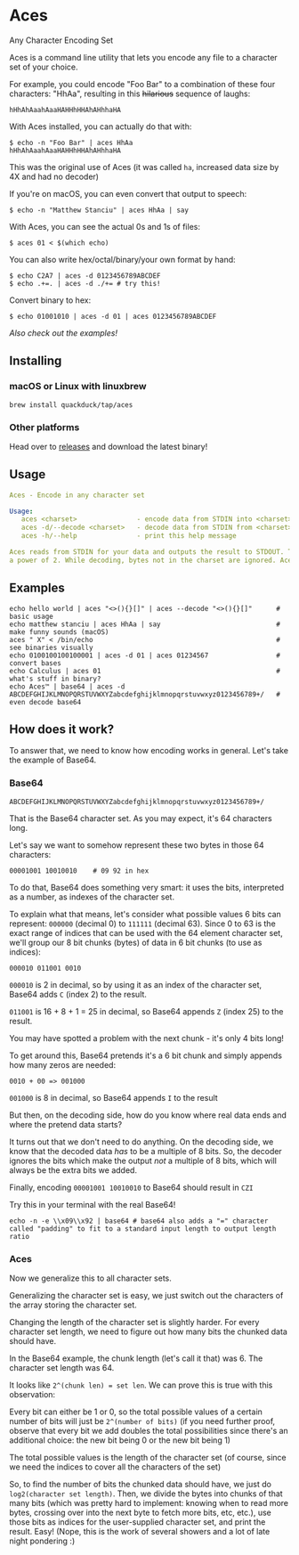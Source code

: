 # Aces

[comment]: <> (**A**ny **C**haracter **E**ncoding **S**et)
Any Character Encoding Set

Aces is a command line utility that lets you encode any file to a character set of your choice.

For example, you could encode "Foo Bar" to a combination of these four characters: "HhAa", resulting in this ~~hilarious~~ sequence of laughs:
```text
hHhAhAaahAaaHAHHhHHAhAHhhaHA
```
With Aces installed, you can actually do that with:
```shell
$ echo -n "Foo Bar" | aces HhAa
hHhAhAaahAaaHAHHhHHAhAHhhaHA
```
This was the original use of Aces (it was called `ha`, increased data size by 4X and had no decoder)

If you're on macOS, you can even convert that output to speech:
```shell
$ echo -n "Matthew Stanciu" | aces HhAa | say
```

With Aces, you can see the actual 0s and 1s of files:
```shell
$ aces 01 < $(which echo)
```
You can also write hex/octal/binary/your own format by hand:
```shell
$ echo C2A7 | aces -d 0123456789ABCDEF
$ echo .+=. | aces -d ./+= # try this!
```
Convert binary to hex:
```shell
$ echo 01001010 | aces -d 01 | aces 0123456789ABCDEF 
```

_Also check out the examples!_
## Installing

### macOS or Linux with linuxbrew
```shell
brew install quackduck/tap/aces
```

### Other platforms
Head over to [releases](https://github.com/quackduck/aces/releases) and download the latest binary!

## Usage
```yaml
Aces - Encode in any character set

Usage:
   aces <charset>               - encode data from STDIN into <charset>
   aces -d/--decode <charset>   - decode data from STDIN from <charset>
   aces -h/--help               - print this help message

Aces reads from STDIN for your data and outputs the result to STDOUT. The charset length must be
a power of 2. While decoding, bytes not in the charset are ignored. Aces does not add any padding.
```
## Examples
```shell
echo hello world | aces "<>(){}[]" | aces --decode "<>(){}[]"      # basic usage
echo matthew stanciu | aces HhAa | say                             # make funny sounds (macOS)
aces " X" < /bin/echo                                              # see binaries visually
echo 0100100100100001 | aces -d 01 | aces 01234567                 # convert bases
echo Calculus | aces 01                                            # what's stuff in binary?
echo Aces™ | base64 | aces -d
ABCDEFGHIJKLMNOPQRSTUVWXYZabcdefghijklmnopqrstuvwxyz0123456789+/   # even decode base64
```

## How does it work?
To answer that, we need to know how encoding works in general. Let's take the example of Base64.

### Base64
```text
ABCDEFGHIJKLMNOPQRSTUVWXYZabcdefghijklmnopqrstuvwxyz0123456789+/
```
That is the Base64 character set. As you may expect, it's 64 characters long. 

Let's say we want to somehow represent these two bytes in those 64 characters:
```text
00001001 10010010    # 09 92 in hex
```
To do that, Base64 does something very smart: it uses the bits, interpreted as a number, as indexes of the character set.

To explain what that means, let's consider what possible values 6 bits can represent: `000000` (decimal 0) to `111111` (decimal 63).
Since 0 to 63 is the exact range of indices that can be used with the 64 element character set, we'll group our 8 bit chunks (bytes) of data in 6 bit chunks (to use as indices):
```text
000010 011001 0010
```
`000010` is 2 in decimal, so by using it as an index of the character set, Base64 adds `C` (index 2) to the result.

`011001` is 16 + 8 + 1 = 25 in decimal, so Base64 appends `Z` (index 25) to the result.

You may have spotted a problem with the next chunk - it's only 4 bits long!

To get around this, Base64 pretends it's a 6 bit chunk and simply appends how many zeros are needed:
```
0010 + 00 => 001000
```
`001000` is 8 in decimal, so Base64 appends `I` to the result

But then, on the decoding side, how do you know where real data ends and where the pretend data starts?

It turns out that we don't need to do anything. On the decoding side, we know that the decoded data _has_ to be a multiple of 8 bits. So, the decoder ignores the bits which make the output _not_ a multiple of 8 bits, which will always be the extra bits we added.

Finally, encoding `00001001 10010010` to Base64 should result in `CZI`

Try this in your terminal with the real Base64!
```shell
echo -n -e \\x09\\x92 | base64 # base64 also adds a "=" character called "padding" to fit to a standard input length to output length ratio
```

### Aces

Now we generalize this to all character sets.

Generalizing the character set is easy, we just switch out the characters of the array storing the character set.

Changing the length of the character set is slightly harder. For every character set length, we need to figure out how many bits the chunked data should have. 

In the Base64 example, the chunk length (let's call it that) was 6. The character set length was 64.

[comment]: <> (Let's do another example: in octal, the character set length is 8 and the chunk length will be 3 &#40;`000` to `111` = 0 to 7&#41;)

[comment]: <> (For a character set length of 4, we'd need a chunk length of 2 &#40;`00` to `11` is 0 to 3&#41;)

[comment]: <> (```text)

[comment]: <> (set len => chunk len)

[comment]: <> (     4  => 2)

[comment]: <> (     8  => 3)

[comment]: <> (     64 => 6)

[comment]: <> (```)
It looks like `2^(chunk len) = set len`. We can prove this is true with this observation:

Every bit can either be 1 or 0, so the total possible values of a certain number of bits will just be `2^(number of bits)` (if you need further proof, observe that every bit we add doubles the total possibilities since there's an additional choice: the new bit being 0 or the new bit being 1)

The total possible values is the length of the character set (of course, since we need the indices to cover all the characters of the set)

So, to find the number of bits the chunked data should have, we just do `log2(character set length)`. Then, we divide the bytes into chunks of that many bits (which was pretty hard to implement: knowing when to read more bytes, crossing over into the next byte to fetch more bits, etc, etc.), use those bits as indices for the user-supplied character set, and print the result. Easy! (Nope, this is the work of several showers and a lot of late night pondering :) 






